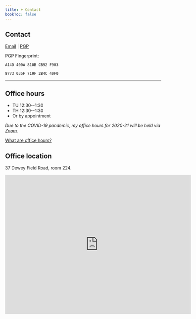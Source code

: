 ```yaml
---
title: + Contact
bookToC: false
---
```


## Contact

<i class="fas fa-envelope"></i> [Email](mailto:alan@no-silo.com) | <i class="fas fa-key"></i> [PGP](/pgp/Alan.c.Taylor.asc) 

<i class="fas fa-fingerprint"></i> PGP Fingerprint:

`A14D 400A 810B CB92 F903`

`8773 035F 719F 2B4C 40F0`

---

## Office hours

- <i class="fas fa-clock"></i> TU 12:30--1:30
- <i class="fas fa-clock"></i> TH 12:30--1:30
- Or by appointment

[<i class="fas fa-virus"></i>]() *Due to the  COVID-19 pandemic, my office hours for 2020-21 will be held via [Zoom](https://dartmouth.zoom.us/)*. 

<i class="fas fa-question-circle"></i> [What are office hours?](https://vimeo.com/270014784)



## Office location

<i class="fas fa-map-marker-alt"></i> 37 Dewey Field Road, room 224.


<iframe src="https://www.google.com/maps/embed?pb=!1m18!1m12!1m3!1d2884.0773307396094!2d-72.28864368406833!3d43.708941979119444!2m3!1f0!2f0!3f0!3m2!1i1024!2i768!4f13.1!3m3!1m2!1s0x4cb4c9c4ddbc85d7%3A0x147db295894f123c!2s37%20Dewey%20Field%20Road!5e0!3m2!1sen!2sus!4v1590085426966!5m2!1sen!2sus" width="600" height="450" frameborder="0" style="border:0;" allowfullscreen="" aria-hidden="false" tabindex="0"></iframe>


